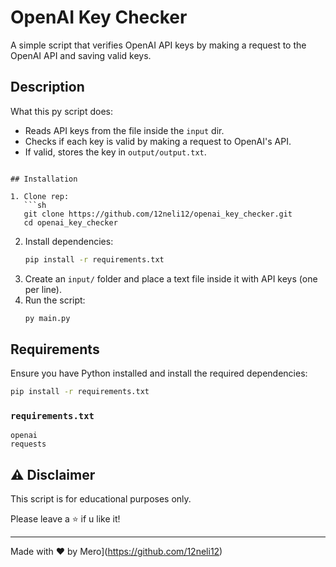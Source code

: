# OpenAI Key Checker

A simple script that verifies OpenAI API keys by making a request to the OpenAI API and saving valid keys.

## Description
What this py script does:
- Reads API keys from the file inside the `input` dir.
- Checks if each key is valid by making a request to OpenAI's API.
- If valid, stores the key in `output/output.txt`.

```

## Installation

1. Clone rep:
   ```sh
   git clone https://github.com/12neli12/openai_key_checker.git
   cd openai_key_checker
   ```
2. Install dependencies:
   ```sh
   pip install -r requirements.txt
   ```
3. Create an `input/` folder and place a text file inside it with API keys (one per line).
4. Run the script:
   ```sh
   py main.py
   ```

## Requirements
Ensure you have Python installed and install the required dependencies:
```sh
pip install -r requirements.txt
```

### `requirements.txt`
```
openai
requests
```

## ⚠️ Disclaimer
This script is for educational purposes only.

Please leave a ⭐ if u like it!

---
Made with ❤️ by Mero](https://github.com/12neli12)

